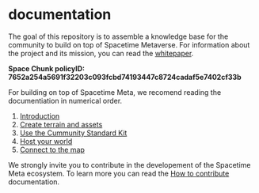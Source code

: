 # documentation
The goal of this repository is to assemble a knowledge base for the community to build on top of Spacetime Metaverse. For information about the project and its mission, you can read the [whitepaper](https://github.com/Spacetime-Meta/documentation/blob/main/whitepaper.md).

**Space Chunk policyID: 7652a254a5691f32203c093fcbd74193447c8724cadaf5e7402cf33b**  

For building on top of Spacetime Meta, we recomend reading the documentiation in numerical order.

1. [Introduction](https://github.com/Spacetime-Meta/documentation/blob/main/how_to_build_a_world.md)
2. [Create terrain and assets]()
3. [Use the Cummunity Standard Kit]()
4. [Host your world]()
5. [Connect to the map](https://github.com/Spacetime-Meta/documentation/blob/main/post_on_the_map.md)

We strongly invite you to contribute in the developement of the Spacetime Meta ecosystem. To learn more you can read the [How to contribute]() documentation.
